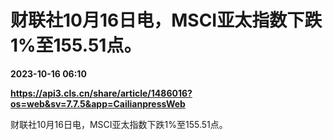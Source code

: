 # 财联社10月16日电，MSCI亚太指数下跌1%至155.51点。

**2023-10-16 06:10**

**https://api3.cls.cn/share/article/1486016?os=web&sv=7.7.5&app=CailianpressWeb**

财联社10月16日电，MSCI亚太指数下跌1%至155.51点。
